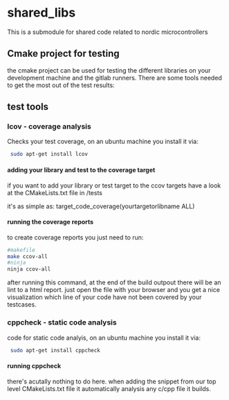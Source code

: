 # shared_libs

This is a submodule for shared code related to nordic microcontrollers

## Cmake project for testing

the cmake project can be used for testing the different libraries on your development machine and the gitlab runners. There are some tools needed to get the most out of the test results:

## test tools
### lcov - coverage analysis
Checks your test coverage, on an ubuntu machine you install it via:

```bash
 sudo apt-get install lcov
```
#### adding your library and test to the coverage target
if you want to add your library or test target to the ccov targets have a look at the CMakeLists.txt file in /tests

it's as simple as:
target_code_coverage(yourtargetorlibname ALL)

#### running the coverage reports
to create coverage reports you just need to run:

```bash
#makefile
make ccov-all
#ninja
ninja ccov-all
```

after running this command, at the end of the build outpout there will be an lint to a html report. just open the file with your browser and you get a nice visualization which line of your code have not been covered by your testcases. 

### cppcheck - static code analysis
code for static code analyis, on an ubuntu machine you install it via:

```bash
 sudo apt-get install cppcheck
```

#### running cppcheck
there's acutally nothing to do here. 
when adding the snippet from our top level CMakeLists.txt file it automatically analysis any c/cpp file it builds.
